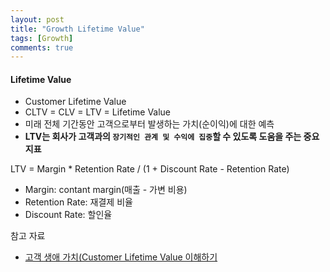 ```yaml
---
layout: post
title: "Growth Lifetime Value"
tags: [Growth]
comments: true
---
```


#### Lifetime Value
- Customer Lifetime Value
- CLTV = CLV = LTV = Lifetime Value
- 미래 전체 기간동안 고객으로부터 발생하는 가치(순이익)에 대한 예측
- **LTV는 회사가 고객과의 `장기적인 관계 및 수익에 집중`할 수 있도록 도움을 주는 중요 지표**

LTV = Margin * Retention Rate / (1 + Discount Rate - Retention Rate)
- Margin: contant margin(매출 - 가변 비용)
- Retention Rate: 재결제 비율
- Discount Rate: 할인율



참고 자료
- [고객 생애 가치(Customer Lifetime Value 이해하기](https://sungmooncho.com/2011/11/21/customer-lifetime-value/)